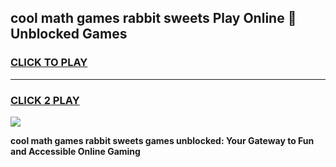 
## cool math games rabbit sweets Play Online 👋 Unblocked Games
<h3>
<a href="https://news.freeplayer.one?title=cool_math_games_rabbit_sweets&ref=17CMG">CLICK TO PLAY</a></h3>
<hr>

<h3>
<a href="https://news.freeplayer.one?title=cool_math_games_rabbit_sweets&ref=17CMG">CLICK 2 PLAY</a>
  
</h3>

<a href="https://news.freeplayer.one?title=cool_math_games_rabbit_sweets&ref=17CMG/"><img src="https://clearcache.store/games.png"></a>


**cool math games rabbit sweets games unblocked: Your Gateway to Fun and Accessible Online Gaming**
